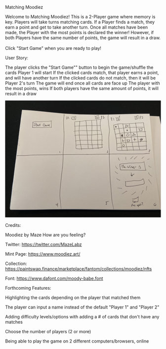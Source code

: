 Matching Moodiez


Welcome to Matching Moodiez! This is a 2-Player game where memory is key. Players will take turns matching cards. If a Player finds a match, they earn a point and get to take another turn. Once all matches have been made, the Player with the most points is declared the winner! However, if both Players have the same number of points, the game will result in a draw.<br><br>Click "Start Game" when you are ready to play!


User Story:

The player clicks the "Start Game"" button to begin the game/shuffle the cards
Player 1 will start
If the clicked cards match, that player earns a point, and will have another turn
If the clicked cards do not match, then it will be Player 2's turn
The game will end once all cards are face up
The player with the most points, wins
If both players have the same amount of points, it will result in a draw


![Matching Moodiez Wire Frame](matching-moodiez-wire-frame.jpeg)


Credits:

Moodiez by Maze How are you feeling?

Twitter: https://twitter.com/MazeLabz

Mint Page: https://www.moodiez.art/

Collection: https://paintswap.finance/marketplace/fantom/collections/moodiez/nfts


Font: https://www.dafont.com/moody-babe.font


Forthcoming Features:

Highlighting the cards depending on the player that matched them

The player can input a name instead of the default "Player 1" and "Player 2"

Adding difficulty levels/options with adding a # of cards that don't have any matches

Choose the number of players (2 or more)

Being able to play the game on 2 different computers/browsers, online
